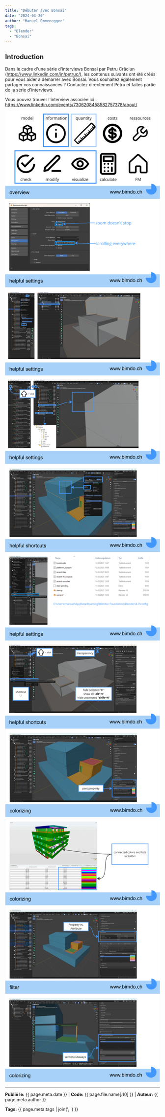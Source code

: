 ```yaml
---
title: "Débuter avec Bonsai"
date: "2024-03-20"
author: "Manuel Emmenegger"
tags:
  - "Blender"
  - "Bonsai"
---
```


## Introduction
Dans le cadre d'une série d'interviews Bonsai par Petru Crăciun (https://www.linkedin.com/in/petruc/), les contenus suivants ont été créés pour vous aider à démarrer avec Bonsai. Vous souhaitez également partager vos connaissances ? Contactez directement Petru et faites partie de la série d'interviews.

Vous pouvez trouver l'interview associée ici : https://www.linkedin.com/events/7306208458582757378/about/


[![Bonsai Overview](assets/bo100-1001_01_bonsai-overview.jpg)](assets/bo100-1001_01_bonsai-overview.jpg)
[![Blender Settings](assets/bo100-1001_02_bonsai-blender-settings.jpg)](assets/bo100-1001_02_bonsai-blender-settings.jpg)
[![Bonsai Navigator](assets/bo100-1001_03_bonsai-navigator.jpg)](assets/bo100-1001_03_bonsai-navigator.jpg)
[![Bonsai Shift](assets/bo100-1001_04_bonsai-shift.jpg)](assets/bo100-1001_04_bonsai-shift.jpg)
[![Bonsai Levels](assets/bo100-1001_05_bonsai-levels.jpg)](assets/bo100-1001_05_bonsai-levels.jpg)
[![Bonsai User Preferences](assets/bo100-1001_06_bonsai-userpref.jpg)](assets/bo100-1001_06_bonsai-userpref.jpg)
[![Bonsai Shortcuts](assets/bo100-1001_07_bonsai-shortcuts.jpg)](assets/bo100-1001_07_bonsai-shortcuts.jpg)
[![Bonsai Colorizing](assets/bo100-1001_08_bonsai-colorizing.jpg)](assets/bo100-1001_08_bonsai-colorizing.jpg)
[![Bonsai Solibri](assets/bo100-1001_09_bonsai-solibri.jpg)](assets/bo100-1001_09_bonsai-solibri.jpg)
[![Bonsai Filters](assets/bo100-1001_10_bonsai-filters.jpg)](assets/bo100-1001_10_bonsai-filters.jpg)
[![Bonsai Sections](assets/bo100-1001_11_bonsai-sections.jpg)](assets/bo100-1001_11_bonsai-sections.jpg)


---
**Publié le:** {{ page.meta.date }} | **Code:** {{ page.file.name[:10] }}  | **Auteur:** {{ page.meta.author }}

**Tags:** {{ page.meta.tags | join(', ') }} 